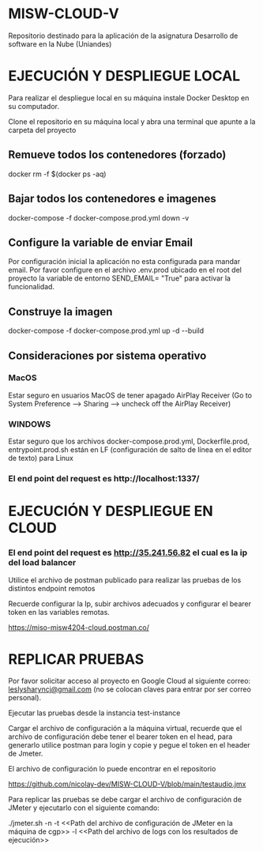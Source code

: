 # MISW-CLOUD-V
Repositorio destinado para la aplicación de la asignatura Desarrollo de software en la Nube (Uniandes)

# EJECUCIÓN Y DESPLIEGUE LOCAL

Para realizar el despliegue local en su máquina instale Docker Desktop en su computador.

Clone el repositorio en su máquina local y abra una terminal que apunte a la carpeta del proyecto


## Remueve todos los contenedores (forzado)
docker rm -f $(docker ps -aq)



## Bajar todos los contenedores e imagenes

docker-compose -f docker-compose.prod.yml down -v

## Configure la variable de enviar Email
Por configuración inicial la aplicación no esta configurada para mandar email. Por favor configure en el archivo .env.prod ubicado en el root del proyecto la variable de entorno SEND_EMAIL= "True" para activar la funcionalidad. 

## Construye la imagen 

docker-compose -f docker-compose.prod.yml up -d --build 

## Consideraciones por sistema operativo 

### MacOS
Estar seguro en usuarios MacOS de tener apagado AirPlay Receiver
(Go to System Preference --> Sharing --> uncheck off the AirPlay Receiver)

### WINDOWS
Estar seguro que los archivos docker-compose.prod.yml, Dockerfile.prod, entrypoint.prod.sh están  en LF (configuración de salto de línea en el editor de texto) para Linux 

### El end point del request es http://localhost:1337/

# EJECUCIÓN Y DESPLIEGUE EN CLOUD 

### El end point del request es http://35.241.56.82 el cual es la ip del load balancer

Utilice el archivo de postman publicado para realizar las pruebas de los distintos endpoint remotos 

Recuerde configurar la Ip, subir archivos adecuados y configurar el bearer token en las variables remotas. 

[https://miso-misw4204-cloud.postman.co/
](https://documenter.getpostman.com/view/20288420/2s84Dssfmy)

# REPLICAR PRUEBAS 

Por favor solicitar acceso al proyecto en Google Cloud al siguiente correo: leslysharyncj@gmail.com (no se colocan claves para entrar por ser correo personal).  

Ejecutar las pruebas desde la instancia test-instance 

Cargar el archivo de configuración a la máquina virtual, recuerde que el archivo de configuración debe tener el bearer token en el head, para generarlo utilice postman para login y copie y pegue el token en el header de Jmeter.  

El archivo de configuración lo puede encontrar en el repositorio  

https://github.com/nicolay-dev/MISW-CLOUD-V/blob/main/testaudio.jmx 

Para replicar las pruebas se debe cargar el archivo de configuración de JMeter y ejecutarlo con el siguiente comando: 

./jmeter.sh -n -t <<Path del archivo de configuración de JMeter en la máquina de cgp>> -l <<Path del archivo de logs con los resultados de ejecución>> 
